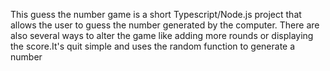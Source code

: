 This guess the number game is a short Typescript/Node.js project that allows the user to guess the number generated by the computer. There are also several ways to alter the game like adding more rounds or displaying the score.It's quit simple and uses the random function to generate a number
